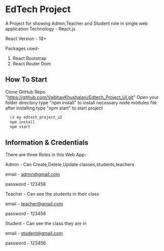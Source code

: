 
# EdTech Project

A Project for showing Admin,Teacher and Student role in single web application
Technology - React.js
 
React Version - 18+

Packages used-
1. React Bootstrap
2. React Router Dom


## How To Start
Clone GitHub Repo "https://github.com/VaibhavKhushalani/Edtech_Project_UI.git"
Open your folder directory type "npm install" to install necessary node modules file
after installing type "npm start" to start project

```bash
  cd my edtech_project_uI
  npm install 
  npm start
```
## Information & Credentials
There are three Roles in this Web App-

Admin -    Can Create,Delete,Update classes,students,teachers 

email -    admin@gmail.com

password - 123456

Teacher  - Can see the students in their class

email    - teacher@gmail.com

password - 123456

Student  -   Can see the class they are in

email    -   student@gmail.com

password -   123456

